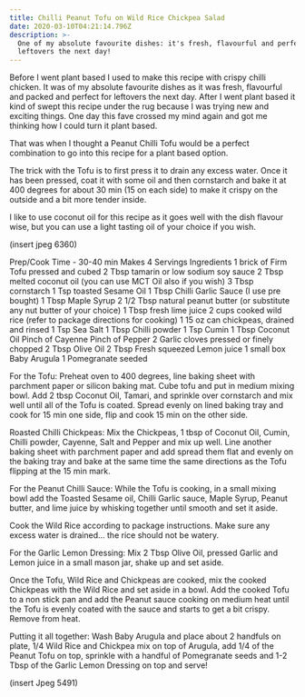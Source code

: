 ```yaml
---
title: Chilli Peanut Tofu on Wild Rice Chickpea Salad
date: 2020-03-10T04:21:14.796Z
description: >-
  One of my absolute favourite dishes: it's fresh, flavourful and perfect for
  leftovers the next day!
---
```

Before I went plant based I used to make this recipe with crispy chilli chicken. It was of my absolute favourite dishes as it was fresh, flavourful and packed and perfect for leftovers the next day.
After I went plant based it kind of swept this recipe under the rug because I was trying new and exciting things.
One day this fave crossed my mind again and got me thinking how I could turn it plant based. 

That was when I thought a Peanut Chilli Tofu would be a perfect combination to go into this recipe for a plant based option. 

The trick with the Tofu is to first press it to drain any excess water. Once it has been pressed, coat it with some oil and then cornstarch and bake it at 400 degrees for about 30 min (15 on each side) to make it crispy on the outside and a bit more tender inside.

I like to use coconut oil for this recipe as it goes well with the dish flavour wise, but you can use a light tasting oil of your choice if you wish.

(insert jpeg 6360)

Prep/Cook Time - 30-40 min
Makes 4 Servings
Ingredients
1 brick of Firm Tofu pressed and cubed
2 Tbsp tamarin or low sodium soy sauce
2 Tbsp melted coconut oil (you can use MCT Oil also if you wish)
3 Tbsp cornstarch
1 Tsp toasted Sesame Oil
1 Tbsp Chilli Garlic Sauce (I use pre bought)
1 Tbsp Maple Syrup
2 1/2 Tbsp natural peanut butter (or substitute any nut butter of your choice)
1 Tbsp fresh lime juice
2 cups cooked wild rice (refer to package directions for cooking)
1 15 oz can chickpeas, drained and rinsed
1 Tsp Sea Salt
1 Tbsp Chilli powder
1 Tsp Cumin
1 Tbsp Coconut Oil
Pinch of Cayenne
Pinch of Pepper
2 Garlic cloves pressed or finely chopped
2 Tbsp Olive Oil
2 Tbsp Fresh squeezed Lemon juice
1 small box Baby Arugula
1 Pomegranate seeded

For the Tofu:
Preheat oven to 400 degrees, line baking sheet with parchment paper or silicon baking mat. Cube tofu and put in medium mixing bowl. Add 2 tbsp Coconut Oil, Tamari, and sprinkle over cornstarch and mix well until all of the Tofu is coated. Spread evenly on lined baking tray and cook for 15 min one side, flip and cook 15 min on the
other side.

Roasted Chilli Chickpeas:
Mix the Chickpeas, 1 tbsp of Coconut Oil, Cumin, Chilli powder, Cayenne, Salt and Pepper and
mix up well. Line another baking sheet with parchment paper and add spread them flat and evenly on the
baking tray and bake at the same time the same directions as the Tofu flipping at the 15 min
mark.

For the Peanut Chilli Sauce:
While the Tofu is cooking, in a small mixing bowl add the Toasted Sesame oil, Chilli Garlic
sauce, Maple Syrup, Peanut butter, and lime juice by whisking together until smooth and set it
aside.

Cook the Wild Rice according to package instructions. Make sure any excess water is drained...
the rice should not be watery.

For the Garlic Lemon Dressing:
Mix 2 Tbsp Olive Oil, pressed Garlic and Lemon juice in a small mason jar, shake up and set
aside.

Once the Tofu, Wild Rice and Chickpeas are cooked, mix the cooked Chickpeas with the Wild
Rice and set aside in a bowl. Add the cooked Tofu to a non stick pan and add the Peanut sauce cooking on medium heat
until the Tofu is evenly coated with the sauce and starts to get a bit crispy. Remove from heat.

Putting it all together:
Wash Baby Arugula and place about 2 handfuls on plate, 1/4 Wild Rice and Chickpea mix on top of Arugula, add 1/4 of the Peanut Tofu on top, sprinkle with a handful of Pomegranate seeds and 1-2 Tbsp of the Garlic Lemon Dressing on top and serve!

(insert Jpeg 5491)
